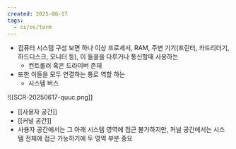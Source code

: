 ```yaml
---
created: 2025-06-17
tags:
  - cs/os/term
---
```

- 컴퓨터 시스템 구성 보면 하나 이상 프로세서, RAM, 주변 기기(프린터, 카드리더기, 하드디스크, 모니터 등), 이 들을을 다루거나 통신할때 사용하는 
	- 컨트롤러 혹은 드라이버 존재
- 또한 이들을 모두 연결하는 통로 역할 하는
	- 시스템 버스

![[SCR-20250617-quuc.png]]
- [[사용자 공간]]
- [[커널 공간]]
- 사용자 공간에서는 그 아래 시스템 영역에 접근 불가하지만, 커널 공간에서는 시스템 전체에 접근 가능하기에 두 영역 부분 중요